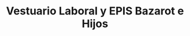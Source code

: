 ---
title: "Vestuario Laboral y EPIS Bazarot e Hijos"
url: /sevilla/vestuario-laboral-y-epis-bazarot-e-hijos/
shop: Kleidung
---